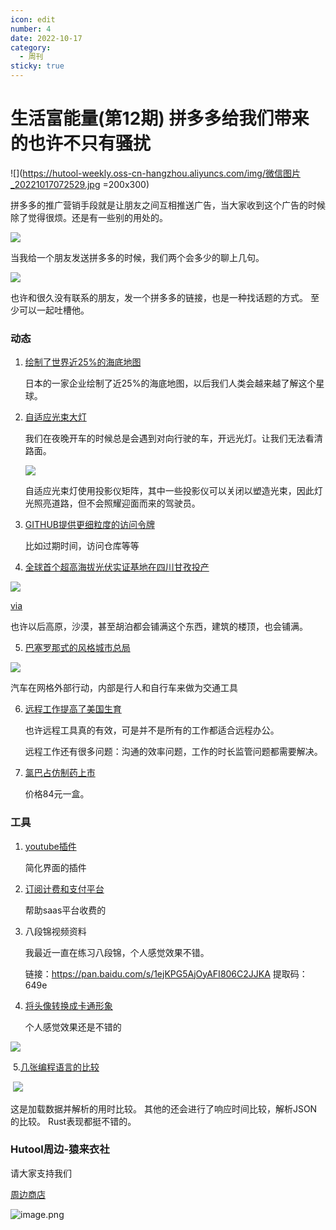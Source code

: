 ```yaml
---
icon: edit
number: 4
date: 2022-10-17
category:
  - 周刊
sticky: true
---
```




# 生活富能量(第12期) 拼多多给我们带来的也许不只有骚扰

![](https://hutool-weekly.oss-cn-hangzhou.aliyuncs.com/img/微信图片_20221017072529.jpg =200x300)

拼多多的推广营销手段就是让朋友之间互相推送广告，当大家收到这个广告的时候除了觉得很烦。还是有一些别的用处的。

![](https://hutool-weekly.oss-cn-hangzhou.aliyuncs.com/img/20221018084549.png)

当我给一个朋友发送拼多多的时候，我们两个会多少的聊上几句。 

![](https://hutool-weekly.oss-cn-hangzhou.aliyuncs.com/img/20221018084658.png)

也许和很久没有联系的朋友，发一个拼多多的链接，也是一种找话题的方式。 至少可以一起吐槽他。  



### 动态

1. [绘制了世界近25%的海底地图](https://www.hydro-international.com/content/news/seabed-2030-almost-25-of-world-s-seafloor-now-mapped)

   日本的一家企业绘制了近25%的海底地图，以后我们人类会越来越了解这个星球。

2. [自适应光束大灯](https://arstechnica.com/cars/2022/02/the-us-will-finally-allow-adaptive-beam-headlights-on-new-cars/)

   我们在夜晚开车的时候总是会遇到对向行驶的车，开远光灯。让我们无法看清路面。

   ![](https://hutool-weekly.oss-cn-hangzhou.aliyuncs.com/img/20221018091248.png)

   自适应光束灯使用投影仪矩阵，其中一些投影仪可以关闭以塑造光束，因此灯光照亮道路，但不会照耀迎面而来的驾驶员。

3. [GITHUB提供更细粒度的访问令牌](https://github.blog/2022-10-18-introducing-fine-grained-personal-access-tokens-for-github/)

   比如过期时间，访问仓库等等

4. [全球首个超高海拔光伏实证基地在四川甘孜投产](http://www.sasac.gov.cn/n2588025/n2588124/c26258189/content.html)

![](https://hutool-weekly.oss-cn-hangzhou.aliyuncs.com/img/20221019073100.png)

[via](https://www.sc.gov.cn/10462/10464/10797/2022/10/15/3a401afb1db746b582f94c4d9d523759.shtml)

也许以后高原，沙漠，甚至胡泊都会铺满这个东西，建筑的楼顶，也会铺满。  



5. [巴塞罗那式的风格城市总局](https://www.anthropocenemagazine.org/2022/03/barceolona-style-superblocks-a-surprising-number-of-cities-greener/)

![](https://hutool-weekly.oss-cn-hangzhou.aliyuncs.com/img/20221021075745.png)

汽车在网格外部行动，内部是行人和自行车来做为交通工具

6. [远程工作提高了美国生育](https://www.axios.com/2022/10/19/remote-work-baby-boom-america)

   也许远程工具真的有效，可是并不是所有的工作都适合远程办公。

   远程工作还有很多问题：沟通的效率问题，工作的时长监管问题都需要解决。

7. [氯巴占仿制药上市](https://www.thepaper.cn/newsDetail_forward_20409882)

   价格84元一盒。





### 工具

1. [youtube插件](https://github.com/dephraiim/minimal-youtube)

   简化界面的插件



2. [订阅计费和支付平台](https://github.com/killbill/killbill)

   帮助saas平台收费的



3. 八段锦视频资料

   我最近一直在练习八段锦，个人感觉效果不错。

   链接：https://pan.baidu.com/s/1ejKPG5AjOyAFI806C2JJKA 
   提取码：649e 





4. [将头像转换成卡通形象](https://toonme.com/)

   个人感觉效果还是不错的

![](https://hutool-weekly.oss-cn-hangzhou.aliyuncs.com/img/20221021100839.png)



​	5.[几张编程语言的比较](https://github.com/losvedir/transit-lang-cmp)

​	![](https://hutool-weekly.oss-cn-hangzhou.aliyuncs.com/img/20221024085702.png)

这是加载数据并解析的用时比较。  其他的还会进行了响应时间比较，解析JSON的比较。 Rust表现都挺不错的。



### Hutool周边-猿来衣社

请大家支持我们

[周边商店](https://shop108037867.taobao.com/)

![image.png](https://s2.loli.net/2022/09/27/VlD218vtMW3LUkC.png)